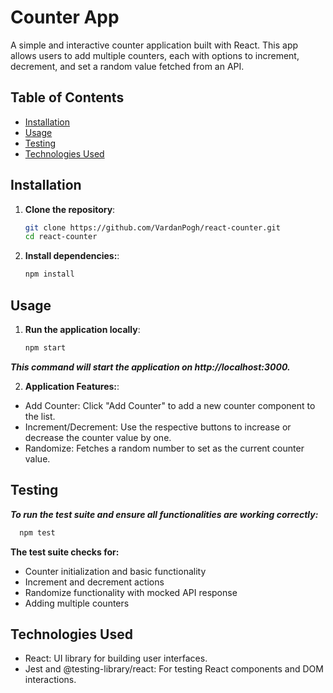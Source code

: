 # Counter App

A simple and interactive counter application built with React. This app allows users to add multiple counters, each with options to increment, decrement, and set a random value fetched from an API.

## Table of Contents
- [Installation](#installation)
- [Usage](#usage)
- [Testing](#testing)
- [Technologies Used](#technologies-used)

## Installation

1. **Clone the repository**:
   ```bash
   git clone https://github.com/VardanPogh/react-counter.git
   cd react-counter
   ```
2. **Install dependencies:**:
   ```bash
   npm install
   ```

## Usage
1. **Run the application locally**:
   ```bash
   npm start
   ```
***This command will start the application on http://localhost:3000.***

2. **Application Features:**:

- Add Counter: Click "Add Counter" to add a new counter component to the list.
- Increment/Decrement: Use the respective buttons to increase or decrease the counter value by one.
- Randomize: Fetches a random number to set as the current counter value.

## Testing
***To run the test suite and ensure all functionalities are working correctly:***

```bash
  npm test
```

**The test suite checks for:**
- Counter initialization and basic functionality
- Increment and decrement actions
- Randomize functionality with mocked API response
- Adding multiple counters

## Technologies Used
- React: UI library for building user interfaces.
- Jest and @testing-library/react: For testing React components and DOM interactions.
